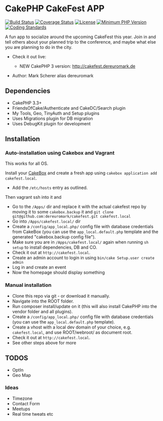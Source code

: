 # CakePHP CakeFest APP
[![Build Status](https://api.travis-ci.org/dereuromark/cakefest.svg?branch=3.0)](https://travis-ci.org/dereuromark/cakefest)
[![Coverage Status](https://coveralls.io/repos/dereuromark/cakefest/badge.svg?branch=3.0)](https://coveralls.io/r/dereuromark/cakefest)
[![License](https://poser.pugx.org/dereuromark/cakefest/license.svg)](https://packagist.org/packages/dereuromark/cakefest)
[![Minimum PHP Version](http://img.shields.io/badge/php-%3E%3D%205.5-8892BF.svg)](https://php.net/)
[![Coding Standards](https://img.shields.io/badge/cs-PSR--2--R-yellow.svg)](https://github.com/php-fig-rectified/fig-rectified-standards)

A fun app to socialize around the upcoming CakeFest this year.
Join in and tell others about your planned trip to the conference, and maybe what else you are planning to do in the city.

* Check it out live:
  - NEW CakePHP 3 version: http://cakefest.dereuromark.de

* Author: Mark Scherer alias dereuromark


## Dependencies

* CakePHP 3.3+
* FriendsOfCake/Authenticate and CakeDC/Search plugin
* My Tools, Geo, TinyAuth and Setup plugins
* Uses Migrations plugin for DB migration
* Uses DebugKit plugin for development


## Installation

### Auto-installation using Cakebox and Vagrant
This works for all OS.

Install your [CakeBox](https://github.com/alt3/cakebox) and create a fresh app using `cakebox application add cakefest.local`.
* Add the `/etc/hosts` entry as outlined.

Then vagrant ssh into it and
* Go to the `/Apps/` dir and replace it with the actual cakefest repo by moving it to some `cakebox.backup` it and `git clone git@github.com:dereuromark/cakefest.git cakefest.local`
* Go into `/Apps/cakefest.local/` dir
* Create a `/config/app_local.php/` config file with database credentials from CakeBox (you can use the `app_local.default.php` template and the generated "cakebox.backup config file").
* Make sure you are in `/Apps/cakefest.local/` again when running `sh setup` to install dependencies, DB and CO.
* Check it out at `http://cakefest.local`.
* Create an admin account to login in using `bin/cake Setup.user create admin`
* Log in and create an event
* Now the homepage should display something

### Manual installation

* Clone this repo via git - or download it manually.
* Navigate into the ROOT folder.
* Run composer install/update on it (this will also install CakePHP into the vendor folder and all plugins).
* Create a `/config/app_local.php/` config file with database credentials (you can use the `app_local.default.php` template).
* Create a vhost with a local dev domain of your choice, e.g. `cakefest.local`, and use ROOT/webroot/ as document root.
* Check it out at `http://cakefest.local`.
* See other steps above for more


## TODOS

* OptIn
* Geo Map

### Ideas

* Timezone
* Contact Form
* Meetups
* Real time tweats etc
